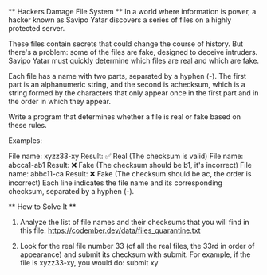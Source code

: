 ** Hackers Damage File System **
In a world where information is power, a hacker known as Savipo Yatar discovers a series of files on a highly protected server.

These files contain secrets that could change the course of history. But there's a problem: some of the files are fake, designed to deceive intruders. Savipo Yatar must quickly determine which files are real and which are fake.

Each file has a name with two parts, separated by a hyphen (-). The first part is an alphanumeric string, and the second is achecksum, which is a string formed by the characters that only appear once in the first part and in the order in which they appear.

Write a program that determines whether a file is real or fake based on these rules.

Examples:

File name: xyzz33-xy
Result: ✅ Real (The checksum is valid)
File name: abcca1-ab1
Result: ❌ Fake (The checksum should be b1, it's incorrect)
File name: abbc11-ca
Result: ❌ Fake (The checksum should be ac, the order is incorrect)
Each line indicates the file name and its corresponding checksum, separated by a hyphen (-).

** How to Solve It **
1. Analyze the list of file names and their checksums that you will find in this file: https://codember.dev/data/files_quarantine.txt

2. Look for the real file number 33 (of all the real files, the 33rd in order of appearance) and submit its checksum with submit. For example, if the file is xyzz33-xy, you would do:
submit xy